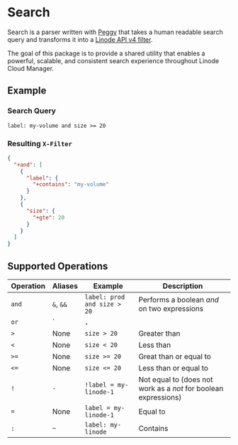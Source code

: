 # Search

Search is a parser written with [Peggy](https://peggyjs.org) that takes a human readable search query and transforms it into a [Linode API v4 filter](https://techdocs.akamai.com/linode-api/reference/filtering-and-sorting). 

The goal of this package is to provide a shared utility that enables a powerful, scalable, and consistent search experience throughout Linode Cloud Manager.

## Example

### Search Query
```
label: my-volume and size >= 20
```
### Resulting `X-Filter`
```json
{
  "+and": [
    {
      "label": {
        "+contains": "my-volume"
      }
    },
    {
      "size": {
        "+gte": 20
      }
    }
  ]
}
```

## Supported Operations

| Operation | Aliases        | Example                        | Description                                                     |
|-----------|----------------|--------------------------------|-----------------------------------------------------------------|
| `and`     | `&`, `&&`      | `label: prod and size > 20`    | Performs a boolean *and* on two expressions                     |
| `or`      | `|`, `||`      | `label: prod or size > 20`     | Performs a boolean *or* on two expressions                      |
| `>`       | None           | `size > 20`                    | Greater than                                                    |
| `<`       | None           | `size < 20`                    | Less than                                                       |
| `>=`      | None           | `size >= 20`                   | Great than or equal to                                          |
| `<=`      | None           | `size <= 20`                   | Less than or equal to                                           |
| `!`       | `-`            | `!label = my-linode-1`         | Not equal to (does not work as a *not* for boolean expressions) |
| `=`       | None           | `label = my-linode-1`          | Equal to                                                        |
| `:`       | `~`            | `label: my-linode`             | Contains                                                        |

